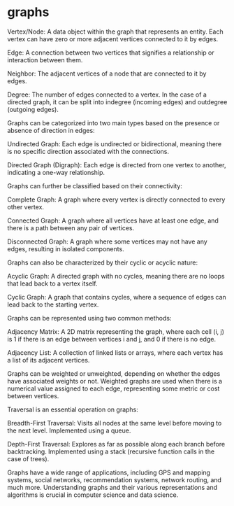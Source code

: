 # graphs

Vertex/Node: A data object within the graph that represents an entity. Each vertex can have zero or more adjacent vertices connected to it by edges.

Edge: A connection between two vertices that signifies a relationship or interaction between them.

Neighbor: The adjacent vertices of a node that are connected to it by edges.

Degree: The number of edges connected to a vertex. In the case of a directed graph, it can be split into indegree (incoming edges) and outdegree (outgoing edges).

Graphs can be categorized into two main types based on the presence or absence of direction in edges:

Undirected Graph: Each edge is undirected or bidirectional, meaning there is no specific direction associated with the connections.

Directed Graph (Digraph): Each edge is directed from one vertex to another, indicating a one-way relationship.

Graphs can further be classified based on their connectivity:

Complete Graph: A graph where every vertex is directly connected to every other vertex.

Connected Graph: A graph where all vertices have at least one edge, and there is a path between any pair of vertices.

Disconnected Graph: A graph where some vertices may not have any edges, resulting in isolated components.

Graphs can also be characterized by their cyclic or acyclic nature:

Acyclic Graph: A directed graph with no cycles, meaning there are no loops that lead back to a vertex itself.

Cyclic Graph: A graph that contains cycles, where a sequence of edges can lead back to the starting vertex.

Graphs can be represented using two common methods:

Adjacency Matrix: A 2D matrix representing the graph, where each cell (i, j) is 1 if there is an edge between vertices i and j, and 0 if there is no edge.

Adjacency List: A collection of linked lists or arrays, where each vertex has a list of its adjacent vertices.

Graphs can be weighted or unweighted, depending on whether the edges have associated weights or not. Weighted graphs are used when there is a numerical value assigned to each edge, representing some metric or cost between vertices.

Traversal is an essential operation on graphs:

Breadth-First Traversal: Visits all nodes at the same level before moving to the next level. Implemented using a queue.

Depth-First Traversal: Explores as far as possible along each branch before backtracking. Implemented using a stack (recursive function calls in the case of trees).

Graphs have a wide range of applications, including GPS and mapping systems, social networks, recommendation systems, network routing, and much more. Understanding graphs and their various representations and algorithms is crucial in computer science and data science.
